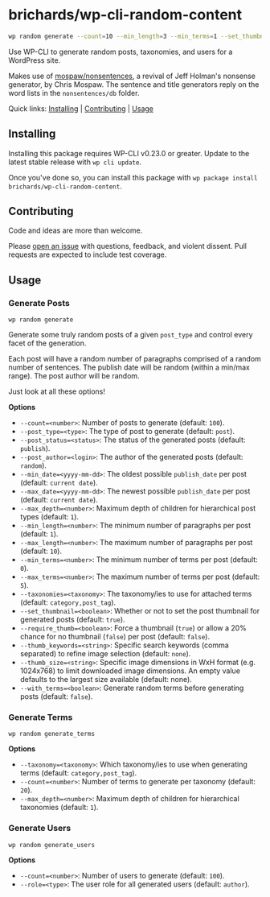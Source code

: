 brichards/wp-cli-random-content
================

```bash
wp random generate --count=10 --min_length=3 --min_terms=1 --set_thumbnail=true --require_thumb=true --thumb_size=1024x768
```
Use WP-CLI to generate random posts, taxonomies, and users for a WordPress site.

Makes use of [mospaw/nonsentences](https://github.com/mospaw/nonsentences), a revival of Jeff Holman's nonsense generator, by Chris Mospaw. The sentence and title generators reply on the word lists in the `nonsentences/db` folder.

Quick links: [Installing](#installing) | [Contributing](#contributing) | [Usage](#usage)

## Installing

Installing this package requires WP-CLI v0.23.0 or greater. Update to the latest stable release with `wp cli update`.

Once you've done so, you can install this package with `wp package install brichards/wp-cli-random-content`.

## Contributing

Code and ideas are more than welcome.

Please [open an issue](https://github.com/brichards/wp-cli-random-content/issues) with questions, feedback, and violent dissent. Pull requests are expected to include test coverage.

## Usage

### Generate Posts

`wp random generate`

Generate some truly random posts of a given `post_type` and control every facet of the generation.

Each post will have a random number of paragraphs comprised of a random number of sentences. The publish date will be random (within a min/max range). The post author will be random.

Just look at all these options!

**Options**

* `--count=<number>`: Number of posts to generate (default: `100`).
* `--post_type=<type>`: The type of post to generate (default: `post`).
* `--post_status=<status>`: The status of the generated posts (default: `publish`).
* `--post_author=<login>`: The author of the generated posts (default: `random`).
* `--min_date=<yyyy-mm-dd>`: The oldest possible `publish_date` per post (default: `current date`).
* `--max_date=<yyyy-mm-dd>`: The newest possible `publish_date` per post (default: `current date`).
* `--max_depth=<number>`: Maximum depth of children for hierarchical post types (default: `1`).
* `--min_length=<number>`: The minimum number of paragraphs per post (default: `1`).
* `--max_length=<number>`: The maximum number of paragraphs per post (default: `10`).
* `--min_terms=<number>`: The minimum number of terms per post (default: `0`).
* `--max_terms=<number>`: The maximum number of terms per post (default: `5`).
* `--taxonomies=<taxonomy>`: The taxonomy/ies to use for attached terms (default: `category,post_tag`).
* `--set_thumbnail=<boolean>`: Whether or not to set the post thumbnail for generated posts (default: `true`).
* `--require_thumb=<boolean>`: Force a thumbnail (`true`) or allow a 20% chance for no thumbnail (`false`) per post (default: `false`).
* `--thumb_keywords=<string>`: Specific search keywords (comma separated) to refine image selection (default: `none`).
* `--thumb_size=<string>`: Specific image dimensions in WxH format (e.g. 1024x768) to limit downloaded image dimensions. An empty value defaults to the largest size available (default: none).
* `--with_terms=<boolean>`: Generate random terms before generating posts (default: `false`).

### Generate Terms

`wp random generate_terms`

**Options**

* `--taxonomy=<taxonomy>`: Which taxonomy/ies to use when generating terms (default: `category,post_tag`).
* `--count=<number>`: Number of terms to generate per taxonomy (default: `20`).
* `--max_depth=<number>`: Maximum depth of children for hierarchical taxonomies (default: `1`).

### Generate Users

`wp random generate_users`

**Options**

* `--count=<number>`: Number of users to generate (default: `100`).
* `--role=<type>`: The user role for all generated users (default: `author`).

